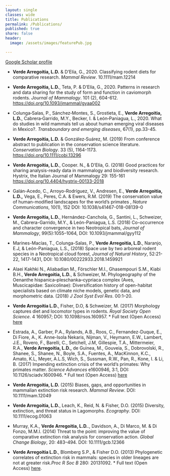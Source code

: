 ```yaml
---
layout: single
classes: wide
title: Publications
permalink: /Publications/
published: true
share: false
header: 
  image: /assets/images/featurePub.jpg

---
```


[Google Scholar profile](https://scholar.google.com.au/citations?user=Ii0dP6kAAAAJ&hl=en)

+ **Verde Arregoitia, L.D.** & D’Elía, G., 2020. Classifying rodent diets for comparative research. _Mammal Review_. 10.1111/mam.12214

+ **Verde Arregoitia, L.D.**, Teta, P. & D’Elía, G., 2020. Patterns in research and data sharing for the study of form and function in caviomorph rodents. _Journal of Mammalogy_. 101 (2), 604-612. https://doi.org/10.1093/jmammal/gyaa002

+ Colunga‐Salas, P., Sánchez‐Montes, S., Grostieta, E., **Verde Arregoitia, L.D.**, Cabrera‐Garrido, M.Y., Becker, I. & León‐Paniagua, L., 2020. What do studies in wild mammals tell us about human emerging viral diseases in Mexico?. _Transboundary and emerging diseases_, 67(1), pp.33-45.

+ **Verde Arregoitia, L.D.** & González‐Suárez, M. (2019) From conference abstract to publication in the conservation science literature. _Conservation Biology_. 33 (5), 1164-1173. https://doi.org/10.1111/cobi.13296

+ **Verde Arregoitia, L.D.**, Cooper. N., & D’Elía, G. (2018) Good practices for sharing analysis-ready data in mammalogy and biodiversity research. Hystrix, the Italian Journal of Mammalogy 29: 155-161 https://doi.org/10.4404/hystrix-00133-2018

+ Galán-Acedo, C., Arroyo-Rodríguez, V., Andresen, E., **Verde Arregoitia, L.D.,** Vega, E., Peres, C.A. & Ewers, R.M. (2019)  The conservation value of human-modified landscapes for the world’s primates , _Nature Communications_, 10(1), 152 DOI:  10.1038/s41467-018-08139-0

+ **Verde Arregoitia, L.D.**, Hernández-Canchola, G., Santini, L., Schweizer, M., Cabrera-Garrido, M.Y., & León-Paniagua, L.S. (2018) Co-occurrence and character convergence in two Neotropical bats, _Journal of Mammalogy_, 99(5):1055–1064, DOI: 10.1093/jmammal/gyy112

+ Marines-Macías, T., Colunga-Salas, P., **Verde Arregoitia, L.D.**, Naranjo, E.J, & León-Paniagua, L.S., (2018) Space use by two arboreal rodent species in a Neotropical cloud forest, _Journal of Natural History_, 52:21-22, 1417-1431, DOI: 10.1080/00222933.2018.1459921

+ Alaei Kakhki N., Aliabadian M., Förschler M.I., Ghasempouri S.M., Kiabi B.H., **Verde Arregoitia, L.D.**, & Schweizer, M. Phylogeography of the Oenanthe hispanica–pleschanka–cypriaca complex (Aves, Muscicapidae: Saxicolinae): Diversification history of open-habitat specialists based on climate niche models, genetic data, and morphometric data. (2018) _J Zool Syst Evol Res_. 00:1–20. 

+ **Verde Arregoitia L.D.**, Fisher, D.O, & Schweizer, M. (2017) Morphology captures diet and locomotor types in rodents. _Royal Society Open Science_. 4 160957; DOI: 10.1098/rsos.160957. * Full text (Open Access) [here](http://rsos.royalsocietypublishing.org/content/4/1/160957)

+ Estrada, A., Garber, P.A., Rylands, A.B., Roos, C., Fernandez-Duque, E., Di Fiore, A., K. Anne-Isola Nekaris, Nijman, V., Heymann, E.W., Lambert, J.E., Rovero, F., Barelli, C., Setchell, J.M, Gillespie, T.A., Mittermeier, R.A., **Verde Arregoitia, L.D.,** de Guinea, M.,  Gouveia, S., Dobrovolski, R., Shanee, S., Shanee, N., Boyle, S.A., Fuentes, A., MacKinnon, K.C., Amato, K.L, Meyer, A.L.S, Wich, S., Sussman, R.W., Pan, R., Kone, I.  & Li, B. (2017) Impending extinction crisis of the world’s primates: Why primates matter. _Science Advances_ e1600946, 3:1, DOI: 10.1126/sciadv.1600946. * Full text (Open Access) [here](http://advances.sciencemag.org/content/3/1/e1600946)

+ **Verde Arregoitia, L.D.** (2015) Biases, gaps, and opportunities in mammalian extinction risk research. _Mammal Review_. DOI: 10.1111/mam.12049


+ **Verde Arregoitia, L.D.**, Leach, K., Reid, N. & Fisher, D.O. (2015) Diversity, extinction, and threat status in Lagomorphs. _Ecography_. DOI: 10.1111/ecog.01063


+ Murray, K.A., **Verde Arregoitia, L.D.**., Davidson, A., Di Marco, M. & Di Fonzo, M.M.I. (2014) Threat to the point: improving the value of comparative extinction risk analysis for conservation action. _Global Change Biology_, 20: 483–494. DOI: 10.1111/gcb.12366


+ **Verde Arregoitia L.D.**, Blomberg S.P., & Fisher D.O. (2013) Phylogenetic correlates of extinction risk in mammals: species in older lineages are not at greater risk._Proc R Soc B_ 280: 20131092. * Full text (Open Access) [here](http://rspb.royalsocietypublishing.org/content/280/1765/20131092.short).
